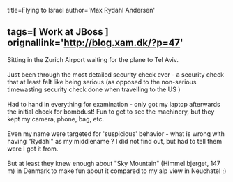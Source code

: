 title=Flying to Israel
author='Max Rydahl Andersen'

tags=[ Work at JBoss ]
orignallink='http://blog.xam.dk/?p=47'
---
<div><p>Sitting in the Zurich Airport waiting for the plane to Tel Aviv. 
<br><br>
Just been through the most detailed security check ever - a security check that at least felt like being serious (as opposed to the non-serious timewasting security check done when travelling to the US )
<br><br>
Had to hand in everything for examination - only got my laptop afterwards the initial check for bombdust!
Fun to get to see the machinery, but they kept my camera, phone, bag, etc. 
<br><br>
Even my name were targeted for 'suspicious' behavior - what is wrong with having "Rydahl" as my middlename ?
I did not find out, but had to tell them were I got it from.
<br><br>
But at least they knew enough about "Sky Mountain" (Himmel bjerget, 147 m) in Denmark to make fun about it compared
to my alp view in Neuchatel ;)
<br><br></p></div>
